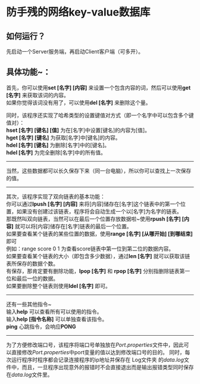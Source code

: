 # 防手残的网络key-value数据库
## 如何运行？   
先启动一个Server服务端，再启动Client客户端（可多开）。   
## 具体功能~：   
首先，你可以使用**set [名字] [内容]** 来设置一个包含内容的词，然后可以使用**get [名字]** 来获取该词的内容。   
如果你觉得该词没有用了，可以使用**del [名字]** 来删除这个量。   

同时，该程序还实现了哈希类型的设置键值对方式（即一个名字中可以包含多个键值对）：   
**hset [名字] [键名] [值]** 为在[名字]中设置[键名]的内容为[值]。   
**hget [名字] [键名]** 为获取[名字]中[键名]的内容。   
**hdel [名字] [键名]** 为删除[名字]中的[键名]。   
**hdel [名字]** 为完全删除[名字]中的所有值。
***
当然，这些数据都可以长久保存下来（同一台电脑），所以你可以查找上一次保存的值。
***
其次，该程序实现了双向链表的基本功能：    
你可以通过**lpush [名字] [内容]** 来将[内容]储存在[名字]这个链表中的第一个位置，如果没有创建过该链表，程序将会自动生成一个以[名字]为名字的链表。   
那既然叫双向链表，当然可以在最后一个位置存放数据啦~使用**rpush [名字] [内容]** 就可以将[内容]储存在[名字]链表的最后一个位置。   
如果要查看某个链表的某些位置的数据，使用**range [名字] [从哪开始] [到哪结束]** 即可   
例如：range score 0 1 为查看score链表中第一位到第二位的数据内容。   
如果要查看某个链表的大小（即包含多少数据），通过**len [名字]** 就可以获取该链表所保存的数据个数。   
有保存，那肯定要有删除功能，**lpop [名字]** 和 **rpop [名字]** 分别指删除链表第一位和最后一位的数据。   
如果要删除整个链表则使用**ldel [名字]** 即可。   
***
还有一些其他指令~   
输入**help** 可以查看所有可以使用的指令。   
输入**help [指令名称]** 可以单独查看该指令。   
**ping** 心跳指令，会响应**PONG**   
***
为了方便修改端口号，该程序将端口号单独放在*Port.properties*文件中，因此可以直接修改*Port.properties*中port变量的值以达到修改端口号的目的。
同时，每次运行程序时程序都会记录连接程序的ip地址并保存在 Log文件夹 的*data.log*文件中，而且，一旦程序出现意外的报错时不会直接退出而是输出报错类型同时保存在*data.log*文件里。
